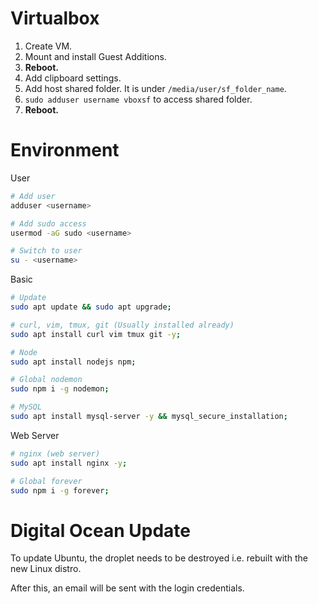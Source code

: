 # Virtualbox

1. Create VM.
2. Mount and install Guest Additions.
3. **Reboot.**
4. Add clipboard settings.
5. Add host shared folder. It is under `/media/user/sf_folder_name`.
6. `sudo adduser username vboxsf` to access shared folder.
7. **Reboot.**

# Environment

User
```bash
# Add user
adduser <username>

# Add sudo access
usermod -aG sudo <username>

# Switch to user
su - <username>
```

Basic

```bash
# Update
sudo apt update && sudo apt upgrade;

# curl, vim, tmux, git (Usually installed already)
sudo apt install curl vim tmux git -y;

# Node
sudo apt install nodejs npm;

# Global nodemon
sudo npm i -g nodemon;

# MySQL
sudo apt install mysql-server -y && mysql_secure_installation;
```

Web Server

```bash
# nginx (web server)
sudo apt install nginx -y;

# Global forever
sudo npm i -g forever;
```

# Digital Ocean Update

To update Ubuntu, the droplet needs to be destroyed i.e. rebuilt with the new Linux distro.

After this, an email will be sent with the login credentials.
